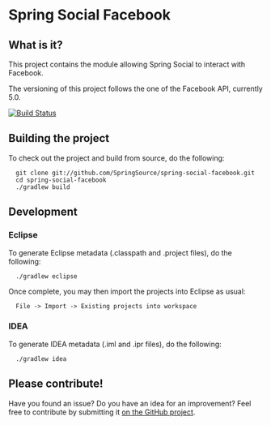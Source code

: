 # Spring Social Facebook

## What is it?

This project contains the module allowing Spring Social to interact with Facebook.

The versioning of this project follows the one of the Facebook API, currently 5.0.

[![Build Status](https://travis-ci.org/ppodgorsek/spring-social-facebook.svg?branch=master)](https://travis-ci.org/ppodgorsek/spring-social-facebook/)

## Building the project

To check out the project and build from source, do the following:

  ```
    git clone git://github.com/SpringSource/spring-social-facebook.git
    cd spring-social-facebook
    ./gradlew build
  ```

## Development

### Eclipse

To generate Eclipse metadata (.classpath and .project files), do the following:

  ```
    ./gradlew eclipse
  ```

Once complete, you may then import the projects into Eclipse as usual:

  ```
    File -> Import -> Existing projects into workspace
  ```

### IDEA

To generate IDEA metadata (.iml and .ipr files), do the following:

  ```
    ./gradlew idea
  ```

## Please contribute!

Have you found an issue? Do you have an idea for an improvement? Feel free to contribute by submitting it [on the GitHub project](https://github.com/ppodgorsek/spring-social-facebook/issues).
